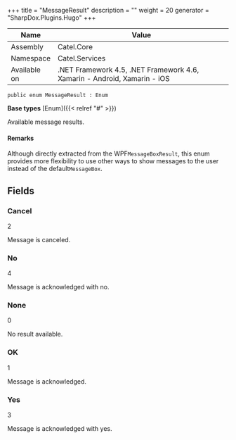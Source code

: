 

+++
title = "MessageResult" 
description = ""
weight = 20
generator = "SharpDox.Plugins.Hugo"
+++

Name|Value
---|---
Assembly|Catel.Core
Namespace|Catel.Services
Available on|.NET Framework 4.5, .NET Framework 4.6, Xamarin - Android, Xamarin - iOS

```
public enum MessageResult : Enum
```

**Base types**
[Enum]({{< relref "#" >}})

Available message results.

#### Remarks

Although directly extracted from the WPF`MessageBoxResult`, this enum provides more flexibility to use other ways to show messages to the user instead of the default`MessageBox`.

## Fields

### Cancel

2

Message is canceled.

### No

4

Message is acknowledged with no.

### None

0

No result available.

### OK

1

Message is acknowledged.

### Yes

3

Message is acknowledged with yes.

